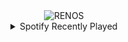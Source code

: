 <div align="center">
<picture>
    <source media="(prefers-color-scheme: dark)" srcset="https://i.ibb.co/VckmQPRH/output-gif.gif">
    <source media="(prefers-color-scheme: light)" srcset="https://i.ibb.co/VckmQPRH/output-gif.gif">
    <img alt="RENOS" src="https://i.ibb.co/VckmQPRH/output-gif.gif">
</picture>
<details>
<summary>Spotify Recently Played</summary>
<img src="https://spotify-recently-played-readme.vercel.app/api?user=31d6d6zerc5ct6kck32na2ozsqf4&unique=1&width=400" alt="Spotify" />
</details>
</div>

<!-- Image deletion URL: https://ibb.co/fzTvnPf8/04c3c0fd439fd7140fd86ba7a8d036eb -->